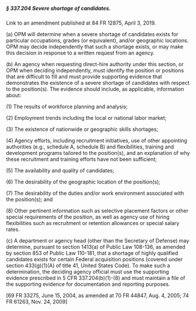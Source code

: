 ##### § 337.204 Severe shortage of candidates. #####

Link to an amendment published at 84 FR 12875, April 3, 2019.

(a) OPM will determine when a severe shortage of candidates exists for particular occupations, grades (or equivalent), and/or geographic locations. OPM may decide independently that such a shortage exists, or may make this decision in response to a written request from an agency.

(b) An agency when requesting direct-hire authority under this section, or OPM when deciding independently, must identify the position or positions that are difficult to fill and must provide supporting evidence that demonstrates the existence of a severe shortage of candidates with respect to the position(s). The evidence should include, as applicable, information about:

(1) The results of workforce planning and analysis;

(2) Employment trends including the local or national labor market;

(3) The existence of nationwide or geographic skills shortages;

(4) Agency efforts, including recruitment initiatives, use of other appointing authorities (e.g., schedule A, schedule B) and flexibilities, training and development programs tailored to the position(s), and an explanation of why these recruitment and training efforts have not been sufficient;

(5) The availability and quality of candidates;

(6) The desirability of the geographic location of the position(s);

(7) The desirability of the duties and/or work environment associated with the position(s); and

(8) Other pertinent information such as selective placement factors or other special requirements of the position, as well as agency use of hiring flexibilities such as recruitment or retention allowances or special salary rates.

(c) A department or agency head (other than the Secretary of Defense) may determine, pursuant to section 1413(a) of Public Law 108-136, as amended by section 853 of Public Law 110-181, that a shortage of highly qualified candidates exists for certain Federal acquisition positions (covered under section 433(g)(1)(A) of title 41, United States Code). To make such a determination, the deciding agency official must use the supporting evidence prescribed in 5 CFR 337.204(b)(1)-(8) and must maintain a file of the supporting evidence for documentation and reporting purposes.

[69 FR 33275, June 15, 2004, as amended at 70 FR 44847, Aug. 4, 2005; 74 FR 61263, Nov. 24, 2009]